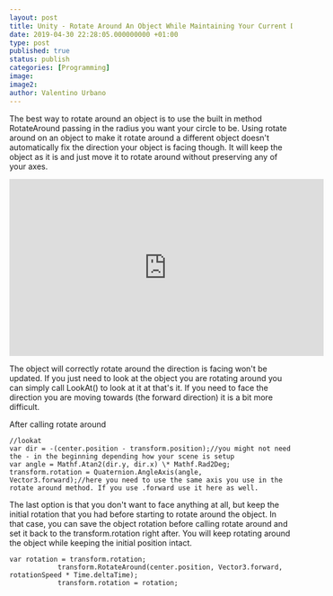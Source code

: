 ```yaml
---
layout: post
title: Unity - Rotate Around An Object While Maintaining Your Current Direction
date: 2019-04-30 22:28:05.000000000 +01:00
type: post
published: true
status: publish
categories: [Programming]
image:
image2:
author: Valentino Urbano
---
```


The best way to rotate around an object is to use the built in method RotateAround passing in the radius you want your circle to be. Using rotate around on an object to make it rotate around a different object doesn't automatically fix the direction your object is facing though. It will keep the object as it is and just move it to rotate around without preserving any of your axes.

<iframe width="560" height="315" src="https://www.youtube.com/embed/yPX57_cbmIs" frameborder="0" allow="accelerometer; autoplay; encrypted-media; gyroscope; picture-in-picture" allowfullscreen></iframe>

The object will correctly rotate around the direction is facing won't be updated. If you just need to look at the object you are rotating around you can simply call LookAt() to look at it at that's it. If you need to face the direction you are moving towards (the forward direction) it is a bit more difficult.

After calling rotate around
```
//lookat
var dir = -(center.position - transform.position);//you might not need the - in the beginning depending how your scene is setup
var angle = Mathf.Atan2(dir.y, dir.x) \* Mathf.Rad2Deg;
transform.rotation = Quaternion.AngleAxis(angle, Vector3.forward);//here you need to use the same axis you use in the rotate around method. If you use .forward use it here as well.
```


The last option is that you don't want to face anything at all, but keep the initial rotation that you had before starting to rotate around the object. In that case, you can save the object rotation before calling rotate around and set it back to the transform.rotation right after. You will keep rotating around the object while keeping the initial position intact.

```
var rotation = transform.rotation;
            transform.RotateAround(center.position, Vector3.forward, rotationSpeed * Time.deltaTime);
            transform.rotation = rotation;
```